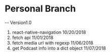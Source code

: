 # Personal Branch
-- Version1.0
1. react-native-navigation 10/20/2018
2. fetch api 11/01/2018
3. fetch media url with regexp 11/06/2018
4. get Podcast info into a dict object 11/07/2018
